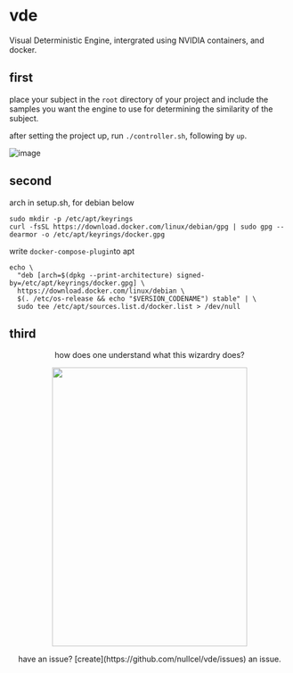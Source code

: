 # vde
Visual Deterministic Engine, intergrated using NVIDIA containers, and docker.

## first
place your subject in the `root` directory of your project and include the samples you want the engine to use for determining the similarity of the subject.

after setting the project up, run
```./controller.sh```, following by ```up```.

![image](https://raw.githubusercontent.com/nullcel/vde/refs/heads/main/docs/controllerscreen.jpg)

## second
arch in setup.sh, for debian below
```
sudo mkdir -p /etc/apt/keyrings
curl -fsSL https://download.docker.com/linux/debian/gpg | sudo gpg --dearmor -o /etc/apt/keyrings/docker.gpg
```
write `docker-compose-plugin`to apt
```
echo \
  "deb [arch=$(dpkg --print-architecture) signed-by=/etc/apt/keyrings/docker.gpg] \
  https://download.docker.com/linux/debian \
  $(. /etc/os-release && echo "$VERSION_CODENAME") stable" | \
  sudo tee /etc/apt/sources.list.d/docker.list > /dev/null
```

## third

<p align="center">
  how does one understand what this wizardry does?
</p>

<p align="center">
  <img src="https://raw.githubusercontent.com/nullcel/vde/refs/heads/main/docs/schema.png" width="350px" height="500px">
</p>

<p align="center">
  have an issue? [create](https://github.com/nullcel/vde/issues) an issue.
</p>

